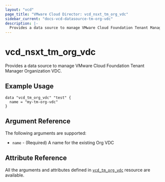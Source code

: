 ```yaml
---
layout: "vcd"
page_title: "VMware Cloud Director: vcd_nsxt_tm_org_vdc"
sidebar_current: "docs-vcd-datasource-tm-org-vdc"
description: |-
  Provides a data source to manage VMware Cloud Foundation Tenant Manager Organization VDC.
---
```


# vcd\_nsxt\_tm\_org\_vdc

Provides a data source to manage VMware Cloud Foundation Tenant Manager Organization VDC.

## Example Usage

```hcl
data "vcd_tm_org_vdc" "test" {
  name = "my-tm-org-vdc"
}
```

## Argument Reference

The following arguments are supported:

* `name` - (Required) A name for the existing Org VDC


## Attribute Reference

All the arguments and attributes defined in
[`vcd_tm_org_vdc`](/providers/vmware/vcd/latest/docs/resources/tm_org_vdc) resource are available.
